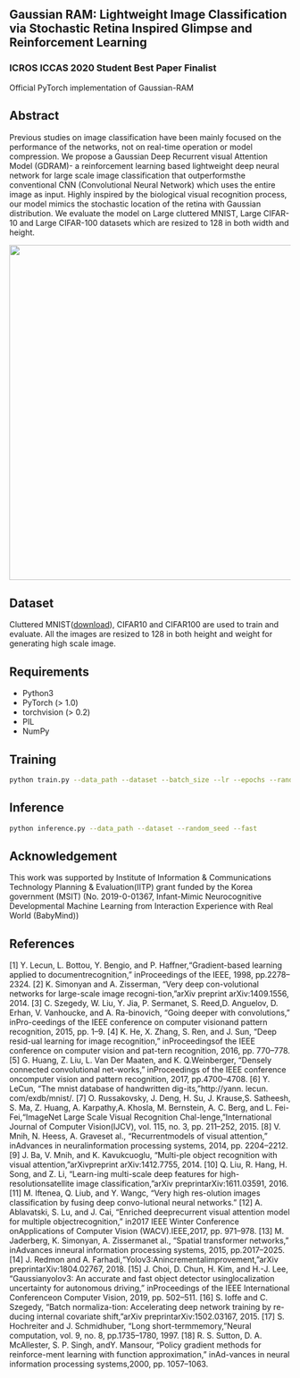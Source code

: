 ## Gaussian RAM: Lightweight Image Classification via Stochastic Retina Inspired Glimpse and Reinforcement Learning

### ICROS ICCAS 2020 Student Best Paper Finalist

Official PyTorch implementation of Gaussian-RAM


## Abstract
Previous studies on image classification have been mainly focused on the performance of the networks, not on real-time operation or model compression.  We propose a Gaussian Deep Recurrent visual Attention Model (GDRAM)- a reinforcement learning based lightweight deep neural network for large scale image classification that outperformsthe conventional CNN (Convolutional Neural Network) which uses the entire image as input.  Highly inspired by the biological visual recognition process, our model mimics the stochastic location of the retina with Gaussian distribution. We evaluate the model on Large cluttered MNIST, Large CIFAR-10 and Large CIFAR-100 datasets which are resized to 128 in both width and height.

<p align = "center">
<img src="https://github.com/dsshim0125/gaussian-ram/blob/master/fig.png" width="600"> 
</p>

## Dataset
Cluttered MNIST([download](https://drive.google.com/file/d/1nMO5XIFmjyPnJjfvBeFpujeuZ3Qk7vhd/view?usp=sharing)), CIFAR10 and CIFAR100 are used to train and evaluate. All the images are resized to 128 in both height and weight for generating high scale image.
## Requirements
- Python3
- PyTorch (> 1.0)
- torchvision (> 0.2)
- PIL
- NumPy

## Training
```bash
python train.py --data_path --dataset --batch_size --lr --epochs --random_seed --log_interval --resume --checkpoint
```

## Inference
```bash
python inference.py --data_path --dataset --random_seed --fast
```

## Acknowledgement
This work was supported by Institute of Information & Communications Technology Planning & Evaluation(IITP) grant funded by the Korea government (MSIT) (No. 2019-0-01367, Infant-Mimic Neurocognitive Developmental Machine Learning from Interaction Experience with Real World (BabyMind))

## References
[1]    Y.  Lecun,  L.  Bottou,  Y.  Bengio,  and  P.  Haffner,“Gradient-based   learning   applied   to   documentrecognition,” inProceedings of the IEEE, 1998, pp.2278–2324.
[2]    K.  Simonyan  and  A.  Zisserman,  “Very  deep  con-volutional networks for large-scale image recogni-tion,”arXiv preprint arXiv:1409.1556, 2014.
[3]    C. Szegedy,  W. Liu,  Y. Jia,  P. Sermanet,  S. Reed,D. Anguelov, D. Erhan, V. Vanhoucke, and A. Ra-binovich, “Going deeper with convolutions,” inPro-ceedings of the IEEE conference on computer visionand pattern recognition, 2015, pp. 1–9.
[4]    K. He, X. Zhang, S. Ren, and J. Sun, “Deep resid-ual learning for image recognition,” inProceedingsof the IEEE conference on computer vision and pat-tern recognition, 2016, pp. 770–778.
[5]    G. Huang,  Z. Liu,  L. Van Der Maaten,  and K. Q.Weinberger, “Densely connected convolutional net-works,” inProceedings of the IEEE conference oncomputer vision and pattern recognition, 2017, pp.4700–4708.
[6]    Y. LeCun, “The mnist database of handwritten dig-its,”http://yann. lecun. com/exdb/mnist/.
[7]    O.   Russakovsky,   J.   Deng,   H.   Su,   J.   Krause,S.   Satheesh,   S.   Ma,   Z.   Huang,   A.   Karpathy,A. Khosla, M. Bernstein, A. C. Berg, and L. Fei-Fei,“ImageNet  Large  Scale  Visual  Recognition  Chal-lenge,”International Journal of Computer Vision(IJCV), vol. 115, no. 3, pp. 211–252, 2015.
[8]    V.  Mnih,  N.  Heess,  A.  Graveset al.,  “Recurrentmodels of visual attention,” inAdvances in neuralinformation processing systems,  2014,  pp.  2204–2212.[9]    J.  Ba,   V.  Mnih,   and  K.  Kavukcuoglu,   “Multi-ple object recognition with visual attention,”arXivpreprint arXiv:1412.7755, 2014.
[10]  Q.  Liu,  R.  Hang,  H.  Song,  and  Z.  Li,  “Learn-ing  multi-scale  deep  features  for  high-resolutionsatellite    image    classification,”arXiv  preprintarXiv:1611.03591, 2016.
[11]  M. Iftenea, Q. Liub, and Y. Wangc, “Very high res-olution images classification by fusing deep convo-lutional neural networks.”
[12]  A.  Ablavatski,  S.  Lu,  and  J.  Cai,  “Enriched  deeprecurrent visual attention model for multiple objectrecognition,”  in2017 IEEE Winter Conference onApplications of Computer Vision (WACV).IEEE,2017, pp. 971–978.
[13]  M.  Jaderberg,  K.  Simonyan,  A.  Zissermanet al.,
“Spatial  transformer  networks,”   inAdvances inneural information processing systems,  2015,  pp.2017–2025.
[14]  J.   Redmon   and   A.   Farhadi,“Yolov3:Anincrementalimprovement,”arXiv   preprintarXiv:1804.02767, 2018.
[15]  J. Choi, D. Chun, H. Kim, and H.-J. Lee, “Gaussianyolov3:  An accurate and fast object detector usinglocalization uncertainty for autonomous driving,” inProceedings of the IEEE International Conferenceon Computer Vision, 2019, pp. 502–511.
[16]  S.   Ioffe   and   C.   Szegedy,    “Batch   normaliza-tion:   Accelerating  deep  network  training  by  re-ducing   internal   covariate   shift,”arXiv preprintarXiv:1502.03167, 2015.
[17]  S. Hochreiter and J. Schmidhuber, “Long short-termmemory,”Neural computation,  vol.  9,  no.  8,  pp.1735–1780, 1997.
[18]  R.  S.  Sutton,  D.  A.  McAllester,  S.  P.  Singh,  andY. Mansour, “Policy gradient methods for reinforce-ment learning with function approximation,” inAd-vances in neural information processing systems,2000, pp. 1057–1063.
